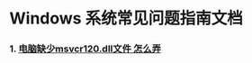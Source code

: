 

# Windows 系统常见问题指南文档  

### 1. [电脑缺少msvcr120.dll文件 怎么弄](https://blog.csdn.net/zhunianguo/article/details/52294377 "https://blog.csdn.net/zhunianguo/article/details/52294377")  


